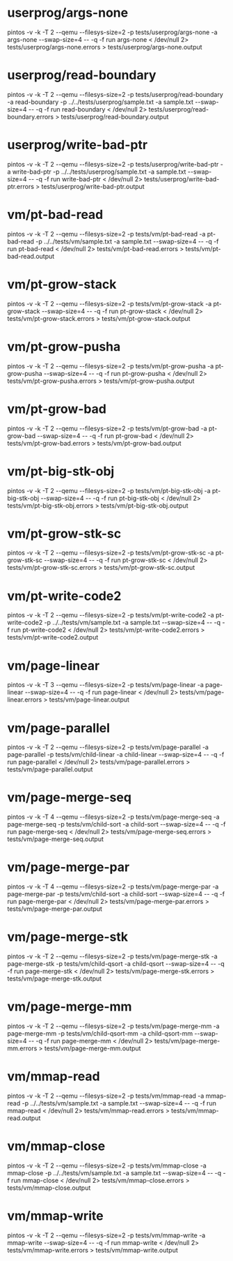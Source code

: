 # userprog/args-none
pintos -v -k -T 2 --qemu  --filesys-size=2 -p tests/userprog/args-none -a args-none --swap-size=4 -- -q  -f run args-none < /dev/null 2> tests/userprog/args-none.errors > tests/userprog/args-none.output

# userprog/read-boundary
pintos -v -k -T 2 --qemu  --filesys-size=2 -p tests/userprog/read-boundary -a read-boundary -p ../../tests/userprog/sample.txt -a sample.txt --swap-size=4 -- -q  -f run read-boundary < /dev/null 2> tests/userprog/read-boundary.errors > tests/userprog/read-boundary.output

# userprog/write-bad-ptr
pintos -v -k -T 2 --qemu  --filesys-size=2 -p tests/userprog/write-bad-ptr -a write-bad-ptr -p ../../tests/userprog/sample.txt -a sample.txt --swap-size=4 -- -q  -f run write-bad-ptr < /dev/null 2> tests/userprog/write-bad-ptr.errors > tests/userprog/write-bad-ptr.output

# vm/pt-bad-read
pintos -v -k -T 2 --qemu  --filesys-size=2 -p tests/vm/pt-bad-read -a pt-bad-read -p ../../tests/vm/sample.txt -a sample.txt --swap-size=4 -- -q  -f run pt-bad-read < /dev/null 2> tests/vm/pt-bad-read.errors > tests/vm/pt-bad-read.output

# vm/pt-grow-stack
pintos -v -k -T 2 --qemu  --filesys-size=2 -p tests/vm/pt-grow-stack -a pt-grow-stack --swap-size=4 -- -q  -f run pt-grow-stack < /dev/null 2> tests/vm/pt-grow-stack.errors > tests/vm/pt-grow-stack.output

# vm/pt-grow-pusha
pintos -v -k -T 2 --qemu  --filesys-size=2 -p tests/vm/pt-grow-pusha -a pt-grow-pusha --swap-size=4 -- -q  -f run pt-grow-pusha < /dev/null 2> tests/vm/pt-grow-pusha.errors > tests/vm/pt-grow-pusha.output

# vm/pt-grow-bad
pintos -v -k -T 2 --qemu  --filesys-size=2 -p tests/vm/pt-grow-bad -a pt-grow-bad --swap-size=4 -- -q  -f run pt-grow-bad < /dev/null 2> tests/vm/pt-grow-bad.errors > tests/vm/pt-grow-bad.output

# vm/pt-big-stk-obj
pintos -v -k -T 2 --qemu  --filesys-size=2 -p tests/vm/pt-big-stk-obj -a pt-big-stk-obj --swap-size=4 -- -q  -f run pt-big-stk-obj < /dev/null 2> tests/vm/pt-big-stk-obj.errors > tests/vm/pt-big-stk-obj.output

# vm/pt-grow-stk-sc
pintos -v -k -T 2 --qemu  --filesys-size=2 -p tests/vm/pt-grow-stk-sc -a pt-grow-stk-sc --swap-size=4 -- -q  -f run pt-grow-stk-sc < /dev/null 2> tests/vm/pt-grow-stk-sc.errors > tests/vm/pt-grow-stk-sc.output

# vm/pt-write-code2
pintos -v -k -T 2 --qemu  --filesys-size=2 -p tests/vm/pt-write-code2 -a pt-write-code2 -p ../../tests/vm/sample.txt -a sample.txt --swap-size=4 -- -q  -f run pt-write-code2 < /dev/null 2> tests/vm/pt-write-code2.errors > tests/vm/pt-write-code2.output


# vm/page-linear
pintos -v -k -T 3 --qemu  --filesys-size=2 -p tests/vm/page-linear -a page-linear --swap-size=4 -- -q  -f run page-linear < /dev/null 2> tests/vm/page-linear.errors > tests/vm/page-linear.output

# vm/page-parallel
pintos -v -k -T 2 --qemu  --filesys-size=2 -p tests/vm/page-parallel -a page-parallel -p tests/vm/child-linear -a child-linear --swap-size=4 -- -q  -f run page-parallel < /dev/null 2> tests/vm/page-parallel.errors > tests/vm/page-parallel.output

# vm/page-merge-seq
pintos -v -k -T 4 --qemu  --filesys-size=2 -p tests/vm/page-merge-seq -a page-merge-seq -p tests/vm/child-sort -a child-sort --swap-size=4 -- -q  -f run page-merge-seq < /dev/null 2> tests/vm/page-merge-seq.errors > tests/vm/page-merge-seq.output

# vm/page-merge-par
pintos -v -k -T 4 --qemu  --filesys-size=2 -p tests/vm/page-merge-par -a page-merge-par -p tests/vm/child-sort -a child-sort --swap-size=4 -- -q  -f run page-merge-par < /dev/null 2> tests/vm/page-merge-par.errors > tests/vm/page-merge-par.output

# vm/page-merge-stk
pintos -v -k -T 2 --qemu  --filesys-size=2 -p tests/vm/page-merge-stk -a page-merge-stk -p tests/vm/child-qsort -a child-qsort --swap-size=4 -- -q  -f run page-merge-stk < /dev/null 2> tests/vm/page-merge-stk.errors > tests/vm/page-merge-stk.output

# vm/page-merge-mm
pintos -v -k -T 2 --qemu  --filesys-size=2 -p tests/vm/page-merge-mm -a page-merge-mm -p tests/vm/child-qsort-mm -a child-qsort-mm --swap-size=4 -- -q  -f run page-merge-mm < /dev/null 2> tests/vm/page-merge-mm.errors > tests/vm/page-merge-mm.output

# vm/mmap-read
pintos -v -k -T 2 --qemu  --filesys-size=2 -p tests/vm/mmap-read -a mmap-read -p ../../tests/vm/sample.txt -a sample.txt --swap-size=4 -- -q  -f run mmap-read < /dev/null 2> tests/vm/mmap-read.errors > tests/vm/mmap-read.output

# vm/mmap-close
pintos -v -k -T 2 --qemu  --filesys-size=2 -p tests/vm/mmap-close -a mmap-close -p ../../tests/vm/sample.txt -a sample.txt --swap-size=4 -- -q  -f run mmap-close < /dev/null 2> tests/vm/mmap-close.errors > tests/vm/mmap-close.output

# vm/mmap-write
pintos -v -k -T 2 --qemu  --filesys-size=2 -p tests/vm/mmap-write -a mmap-write --swap-size=4 -- -q  -f run mmap-write < /dev/null 2> tests/vm/mmap-write.errors > tests/vm/mmap-write.output
